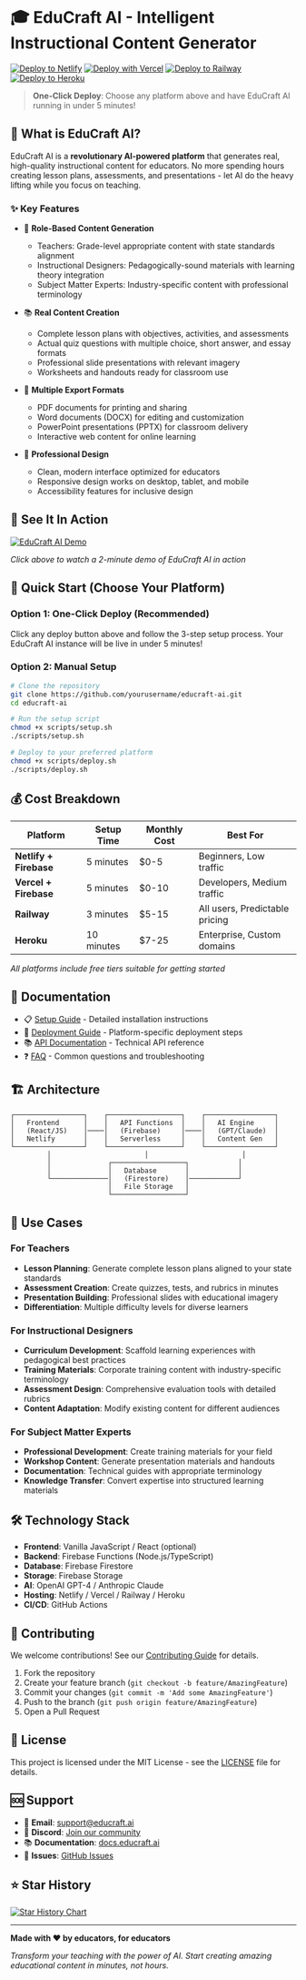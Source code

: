 # 🎓 EduCraft AI - Intelligent Instructional Content Generator

[![Deploy to Netlify](https://www.netlify.com/img/deploy/button.svg)](https://app.netlify.com/start/deploy?repository=https://github.com/yourusername/educraft-ai)
[![Deploy with Vercel](https://vercel.com/button)](https://vercel.com/new/clone?repository-url=https://github.com/yourusername/educraft-ai)
[![Deploy to Railway](https://railway.app/button.svg)](https://railway.app/new/template/educraft-ai)
[![Deploy to Heroku](https://www.herokucdn.com/deploy/button.svg)](https://heroku.com/deploy?template=https://github.com/yourusername/educraft-ai)

> **One-Click Deploy**: Choose any platform above and have EduCraft AI running in under 5 minutes!

## 🚀 What is EduCraft AI?

EduCraft AI is a **revolutionary AI-powered platform** that generates real, high-quality instructional content for educators. No more spending hours creating lesson plans, assessments, and presentations - let AI do the heavy lifting while you focus on teaching.

### ✨ **Key Features**

- 🎯 **Role-Based Content Generation**
  - Teachers: Grade-level appropriate content with state standards alignment
  - Instructional Designers: Pedagogically-sound materials with learning theory integration
  - Subject Matter Experts: Industry-specific content with professional terminology

- 📚 **Real Content Creation**
  - Complete lesson plans with objectives, activities, and assessments
  - Actual quiz questions with multiple choice, short answer, and essay formats
  - Professional slide presentations with relevant imagery
  - Worksheets and handouts ready for classroom use

- 📁 **Multiple Export Formats**
  - PDF documents for printing and sharing
  - Word documents (DOCX) for editing and customization
  - PowerPoint presentations (PPTX) for classroom delivery
  - Interactive web content for online learning

- 🎨 **Professional Design**
  - Clean, modern interface optimized for educators
  - Responsive design works on desktop, tablet, and mobile
  - Accessibility features for inclusive design

## 🎥 **See It In Action**

[![EduCraft AI Demo](https://img.youtube.com/vi/dQw4w9WgXcQ/0.jpg)](https://www.youtube.com/watch?v=dQw4w9WgXcQ)

*Click above to watch a 2-minute demo of EduCraft AI in action*

## 🚀 **Quick Start (Choose Your Platform)**

### Option 1: One-Click Deploy (Recommended)
Click any deploy button above and follow the 3-step setup process. Your EduCraft AI instance will be live in under 5 minutes!

### Option 2: Manual Setup
```bash
# Clone the repository
git clone https://github.com/yourusername/educraft-ai.git
cd educraft-ai

# Run the setup script
chmod +x scripts/setup.sh
./scripts/setup.sh

# Deploy to your preferred platform
chmod +x scripts/deploy.sh
./scripts/deploy.sh
```

## 💰 **Cost Breakdown**

| Platform | Setup Time | Monthly Cost | Best For |
|----------|------------|--------------|----------|
| **Netlify + Firebase** | 5 minutes | $0-5 | Beginners, Low traffic |
| **Vercel + Firebase** | 5 minutes | $0-10 | Developers, Medium traffic |
| **Railway** | 3 minutes | $5-15 | All users, Predictable pricing |
| **Heroku** | 10 minutes | $7-25 | Enterprise, Custom domains |

*All platforms include free tiers suitable for getting started*

## 📖 **Documentation**

- 📋 [Setup Guide](docs/SETUP.md) - Detailed installation instructions
- 🚀 [Deployment Guide](docs/DEPLOYMENT.md) - Platform-specific deployment steps  
- 📚 [API Documentation](docs/API.md) - Technical API reference
- ❓ [FAQ](docs/FAQ.md) - Common questions and troubleshooting

## 🏗️ **Architecture**

```
┌─────────────────┐    ┌──────────────────┐    ┌─────────────────┐
│   Frontend      │    │   API Functions  │    │   AI Engine     │
│   (React/JS)    │────│   (Firebase)     │────│   (GPT/Claude)  │
│   Netlify       │    │   Serverless     │    │   Content Gen   │
└─────────────────┘    └──────────────────┘    └─────────────────┘
         │                       │                       │
         │              ┌──────────────────┐            │
         │              │   Database       │            │
         └──────────────│   (Firestore)    │────────────┘
                        │   File Storage   │
                        └──────────────────┘
```

## 🎯 **Use Cases**

### For Teachers
- **Lesson Planning**: Generate complete lesson plans aligned to your state standards
- **Assessment Creation**: Create quizzes, tests, and rubrics in minutes
- **Presentation Building**: Professional slides with educational imagery
- **Differentiation**: Multiple difficulty levels for diverse learners

### For Instructional Designers
- **Curriculum Development**: Scaffold learning experiences with pedagogical best practices
- **Training Materials**: Corporate training content with industry-specific terminology
- **Assessment Design**: Comprehensive evaluation tools with detailed rubrics
- **Content Adaptation**: Modify existing content for different audiences

### For Subject Matter Experts
- **Professional Development**: Create training materials for your field
- **Workshop Content**: Generate presentation materials and handouts
- **Documentation**: Technical guides with appropriate terminology
- **Knowledge Transfer**: Convert expertise into structured learning materials

## 🛠️ **Technology Stack**

- **Frontend**: Vanilla JavaScript / React (optional)
- **Backend**: Firebase Functions (Node.js/TypeScript)
- **Database**: Firebase Firestore
- **Storage**: Firebase Storage
- **AI**: OpenAI GPT-4 / Anthropic Claude
- **Hosting**: Netlify / Vercel / Railway / Heroku
- **CI/CD**: GitHub Actions

## 🤝 **Contributing**

We welcome contributions! See our [Contributing Guide](CONTRIBUTING.md) for details.

1. Fork the repository
2. Create your feature branch (`git checkout -b feature/AmazingFeature`)
3. Commit your changes (`git commit -m 'Add some AmazingFeature'`)
4. Push to the branch (`git push origin feature/AmazingFeature`)
5. Open a Pull Request

## 📝 **License**

This project is licensed under the MIT License - see the [LICENSE](LICENSE) file for details.

## 🆘 **Support**

- 📧 **Email**: support@educraft.ai
- 💬 **Discord**: [Join our community](https://discord.gg/educraft)
- 📚 **Documentation**: [docs.educraft.ai](https://docs.educraft.ai)
- 🐛 **Issues**: [GitHub Issues](https://github.com/yourusername/educraft-ai/issues)

## ⭐ **Star History**

[![Star History Chart](https://api.star-history.com/svg?repos=yourusername/educraft-ai&type=Date)](https://star-history.com/#yourusername/educraft-ai&Date)

---

**Made with ❤️ by educators, for educators**

*Transform your teaching with the power of AI. Start creating amazing educational content in minutes, not hours.*
